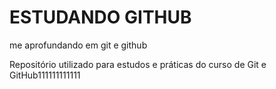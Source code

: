 # ESTUDANDO GITHUB
me aprofundando em git e github

Repositório utilizado para estudos e práticas do curso de Git e GitHub111111111111
